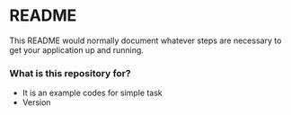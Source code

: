 # README #

This README would normally document whatever steps are necessary to get your application up and running.

### What is this repository for? ###

* It is an example codes for simple task
* Version
